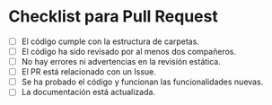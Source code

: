 # Checklist para Pull Request

- [ ] El código cumple con la estructura de carpetas.
- [ ] El código ha sido revisado por al menos dos compañeros.
- [ ] No hay errores ni advertencias en la revisión estática.
- [ ] El PR está relacionado con un Issue.
- [ ] Se ha probado el código y funcionan las funcionalidades nuevas.
- [ ] La documentación está actualizada.
